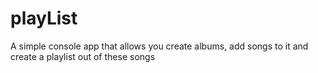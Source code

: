 # playList
A simple console app that allows you create albums, add songs to it and create a playlist out of these songs
